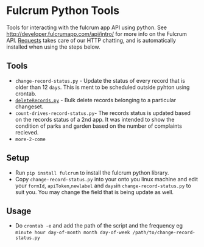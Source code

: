 # Fulcrum Python Tools

Tools for interacting with the fulcrum app API using python. See http://developer.fulcrumapp.com/api/intro/ for more info on the Fulcrum API. [Requests](http://docs.python-requests.org/en/latest/) takes care of our HTTP chatting, and is automatically installed when using the steps below.

## Tools

* `change-record-status.py` - Update the status of every record that is older than 12 `days`. This is ment to be scheduled outside pyhton using crontab.
* [`deleteRecords.py`](https://github.com/timstallmann/py-fulcrum-tools/blob/master/deleteRecords.py) - Bulk delete records belonging to a particular changeset.
* `count-drives-record-status.py`- The records status is updated based on the records status of a 2nd app. It was intended to show the condition of parks and garden based on the number of complaints recieved. 
* `more-2-come`

## Setup

* Run `pip install fulcrum` to install the fulcrum python library.
* Copy `change-record-status.py` into your onto you linux machine and edit your `formId`, `apiToken`,`newlabel` and `days`in `change-record-status.py` to suit you. You may change the field that is being update as well.

## Usage

* Do `crontab -e` and add the path of the script and the frequency eg `minute hour day-of-month month day-of-week /path/to/change-record-status.py`


